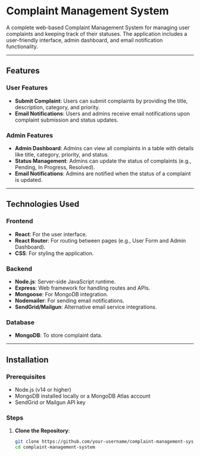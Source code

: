 # Complaint Management System

A complete web-based Complaint Management System for managing user complaints and keeping track of their statuses. The application includes a user-friendly interface, admin dashboard, and email notification functionality.

---

## Features

### User Features
- **Submit Complaint**: Users can submit complaints by providing the title, description, category, and priority.
- **Email Notifications**: Users and admins receive email notifications upon complaint submission and status updates.

### Admin Features
- **Admin Dashboard**: Admins can view all complaints in a table with details like title, category, priority, and status.
- **Status Management**: Admins can update the status of complaints (e.g., Pending, In Progress, Resolved).
- **Email Notifications**: Admins are notified when the status of a complaint is updated.

---

## Technologies Used

### Frontend
- **React**: For the user interface.
- **React Router**: For routing between pages (e.g., User Form and Admin Dashboard).
- **CSS**: For styling the application.

### Backend
- **Node.js**: Server-side JavaScript runtime.
- **Express**: Web framework for handling routes and APIs.
- **Mongoose**: For MongoDB integration.
- **Nodemailer**: For sending email notifications.
- **SendGrid/Mailgun**: Alternative email service integrations.

### Database
- **MongoDB**: To store complaint data.

---

## Installation

### Prerequisites
- Node.js (v14 or higher)
- MongoDB installed locally or a MongoDB Atlas account
- SendGrid or Mailgun API key

### Steps

1. **Clone the Repository**:
   ```bash
   git clone https://github.com/your-username/complaint-management-system.git
   cd complaint-management-system
